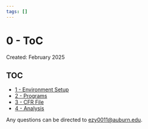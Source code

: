 ```yaml
---
tags: []
---
```

# 0 - ToC   
   
Created: February 2025   
   
## TOC   
   
- [1 - Environment Setup](/docs/control_flow_recovery/Environment.md)   
- [2 - Programs](/docs/control_flow_recovery/Programs.md)   
- [3 - CFR File](/docs/control_flow_recovery/CFR.md)
- [4 - Analysis](/docs/control_flow_recovery/Analysis.md)   
   
Any questions can be directed to ezy0011@auburn.edu.